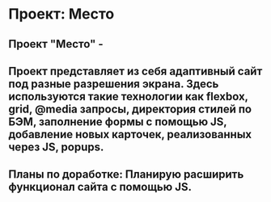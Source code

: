 # Проект: Место

## Проект "Место" - 

## Проект представляет из себя адаптивный сайт под разные разрешения экрана. Здесь используются такие технологии как flexbox, grid, @media запросы, директория стилей по БЭМ, заполнение формы с помощью JS, добавление новых карточек, реализованных через JS, popups.

## Планы по доработке: Планирую расширить функционал сайта с помощью JS.